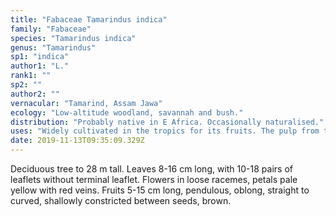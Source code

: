 ```yaml
---
title: "Fabaceae Tamarindus indica"
family: "Fabaceae"
species: "Tamarindus indica"
genus: "Tamarindus"
sp1: "indica"
author1: "L."
rank1: ""
sp2: ""
author2: ""
vernacular: "Tamarind, Assam Jawa"
ecology: "Low-altitude woodland, savannah and bush."
distribution: "Probably native in E Africa. Occasionally naturalised."
uses: "Widely cultivated in the tropics for its fruits. The pulp from the fruits is widely used to flavour soap and curry for its sour taste. It is an important ingredient in many SE Asian dishes."
date: 2019-11-13T09:35:09.329Z
---
```

Deciduous tree to 28 m tall. Leaves 8-16 cm long, with 10-18 pairs of leaflets without terminal leaflet. Flowers in loose racemes, petals pale yellow with red veins. Fruits 5-15 cm long, pendulous, oblong, straight to curved, shallowly constricted between seeds, brown.